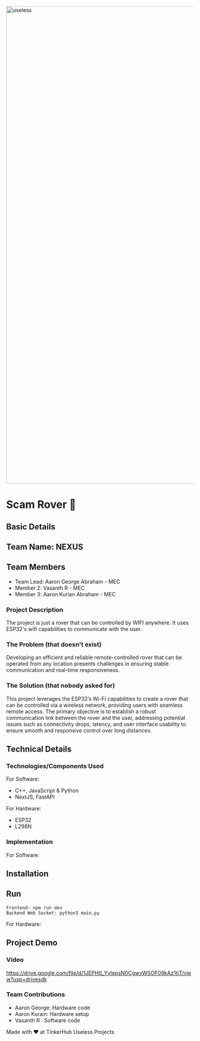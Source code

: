 
<img width="1280" alt="useless" src="https://github.com/user-attachments/assets/31e507df-b146-411d-ae46-f2de81d45610">

# Scam Rover 🎯
## Basic Details
## Team Name: NEXUS
## Team Members

- Team Lead: Aaron George Abraham - MEC
- Member 2: Vasanth R - MEC
- Member 3: Aaron Kurian Abraham - MEC

### Project Description

The project is just a rover that can be controlled by WIFI anywhere. It uses ESP32's wifi capabilities to communicate with the user.
### The Problem (that doesn't exist)

Developing an efficient and reliable remote-controlled rover that can be operated from any location presents challenges in ensuring stable communication and real-time responsiveness.
### The Solution (that nobody asked for)

This project leverages the ESP32’s Wi-Fi capabilities to create a rover that can be controlled via a wireless network, providing users with seamless remote access. The primary objective is to establish a robust communication link between the rover and the user, addressing potential issues such as connectivity drops, latency, and user interface usability to ensure smooth and responsive control over long distances.
## Technical Details
### Technologies/Components Used

For Software:

- C++, JavaScript & Python
- NextJS, FastAPI

For Hardware:

- ESP32
- L298N

### Implementation

For Software:
## Installation

## Run

```
Frontend: npm run dev
Backend Web Socket: python3 main.py
```

For Hardware:
## Project Demo
### Video
https://drive.google.com/file/d/1JEPHtl_YyIepsN0CgwvWSOF09kAz1tjT/view?usp=drivesdk

### Team Contributions
- Aaron George: Hardware code
- Aaron Kurain: Hardware setup
- Vasanth R : Software code

Made with ❤️ at TinkerHub Useless Projects

